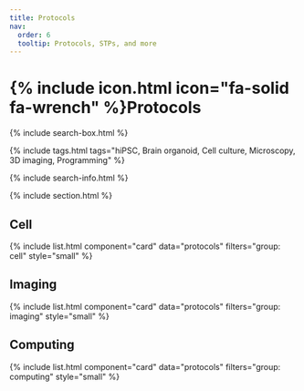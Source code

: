 ```yaml
---
title: Protocols
nav:
  order: 6
  tooltip: Protocols, STPs, and more
---
```


# {% include icon.html icon="fa-solid fa-wrench" %}Protocols

{% include search-box.html %}

{% include tags.html tags="hiPSC, Brain organoid, Cell culture, Microscopy, 3D imaging, Programming" %}

{% include search-info.html %}

{% include section.html %}

## Cell

{% include list.html component="card" data="protocols" filters="group: cell" style="small" %}

## Imaging

{% include list.html component="card" data="protocols" filters="group: imaging" style="small" %}

## Computing

{% include list.html component="card" data="protocols" filters="group: computing" style="small" %}
